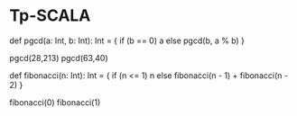 # Tp-SCALA
def pgcd(a: Int, b: Int): Int = {
  if (b == 0) a else pgcd(b, a % b)
}

pgcd(28,213)
pgcd(63,40)

def fibonacci(n: Int): Int = {
  if (n <= 1) n
  else fibonacci(n - 1) + fibonacci(n - 2)
}

fibonacci(0)
fibonacci(1)
